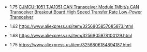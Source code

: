 - 1.75 [CJMCU-1051 TJA1051 CAN Transceiver Module 1Mbit/s CAN Transceiver Breakout Board High Speed Transfer Rate Low-Power Transceiver](https://www.aliexpress.us/item/3256806213702621.html)

- 1.62 https://www.aliexpress.us/item/3256805857085873.html
- 1.68 https://www.aliexpress.us/item/3256805978100129.html
- 1.75 https://www.aliexpress.us/item/3256806184894187.html
